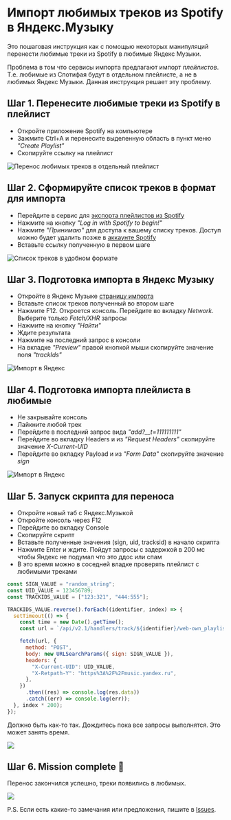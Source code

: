 # Импорт любимых треков из Spotify в Яндекс.Музыку

Это пошаговая инструкция как с помощью некоторых манипуляций перенести любимые треки из Spotify в любимые Яндекс Музыки.

Проблема в том что сервисы импорта предлагают импорт _плейлистов_. Т.е. любимые из Спотифая будут в отдельном плейлисте, а не в любимых Яндекс Музыки. Данная инструкция решает эту проблему.

## Шаг 1. Перенесите любимые треки из Spotify в плейлист

- Откройте приложение Spotify на компьютере
- Зажмите Ctrl+A и перенесите выделенную область в пункт меню _"Create Playlist"_
- Скопируйте ссылку на плейлист

![Перенос любимых треков в отдельный плейлист](1.gif)

## Шаг 2. Сформируйте список треков в формат для импорта

- Перейдите в сервис для [экспорта плейлистов из Spotify](https://www.spotlistr.com/export/spotify-playlist)
- Нажмите на кнопку _"Log in with Spotify to begin!"_
- Нажмите _"Принимаю"_ для доступа к вашему списку треков. Доступ можно будет удалить позже в [аккаунте Spotify](https://www.spotify.com/us/account/apps/)
- Вставьте ссылку полученную в первом шаге

![Список треков в удобном формате](2.gif)

## Шаг 3. Подготовка импорта в Яндекс Музыку

- Откройте в Яндекс Музыке [страницу импорта](https://music.yandex.ru/import)
- Вставьте список треков полученный во втором шаге
- Нажмите F12. Откроется консоль. Перейдите во вкладку _Network_. Выберите только _Fetch/XHR_ запросы
- Нажмите на кнопку _"Найти"_
- Ждите результата
- Нажмите на последний запрос в консоли
- На вкладке _"Preview"_ правой кнопкой мыши скопируйте значение поля _"trackIds"_

![Импорт в Яндекс](3.gif)

## Шаг 4. Подготовка импорта плейлиста в любимые

- Не закрывайте консоль
- Лайкните любой трек
- Перейдите в последний запрос вида _"add?\_\_t=111111111"_
- Перейдите во вкладку Headers и из _"Request Headers"_ скопируйте значение _X-Current-UID_
- Перейдите во вкладку Payload и из _"Form Data"_ скопируйте значение _sign_

![Импорт в Яндекс](4.gif)

## Шаг 5. Запуск скрипта для переноса

- Откройте новый таб с Яндекс.Музыкой
- Откройте консоль через F12
- Перейдите во вкладку Console
- Скопируйте скрипт
- Вставьте полученные значения (sign, uid, tracksid) в начало скрипта
- Нажмите Enter и ждите. Пойдут запросы с задержкой в 200 мс чтобы Яндекс не подумал что это ддос или спам
- В это время можно в соседней владке проверять плейлист с любимыми треками

```js
const SIGN_VALUE = "random_string";
const UID_VALUE = 123456789;
const TRACKIDS_VALUE = ["123:321", "444:555"];

TRACKIDS_VALUE.reverse().forEach((identifier, index) => {
  setTimeout(() => {
    const time = new Date().getTime();
    const url = `/api/v2.1/handlers/track/${identifier}/web-own_playlists-playlist-track-main/like/add?__t=${time}`;

    fetch(url, {
      method: "POST",
      body: new URLSearchParams({ sign: SIGN_VALUE }),
      headers: {
        "X-Current-UID": UID_VALUE,
        "X-Retpath-Y": "https%3A%2F%2Fmusic.yandex.ru",
      },
    })
      .then((res) => console.log(res.data))
      .catch((err) => console.log(err));
  }, index * 200);
});
```

Должно быть как-то так. Дождитесь пока все запросы выполнятся. Это может занять время.

![](5.gif)

## Шаг 6. Mission complete 🤗

Перенос закончился успешно, треки появились в любимых.

![](6.png)

P.S. Если есть какие-то замечания или предложения, пишите в [Issues](https://github.com/yangirov/spotify-to-yandex-music/issues).
